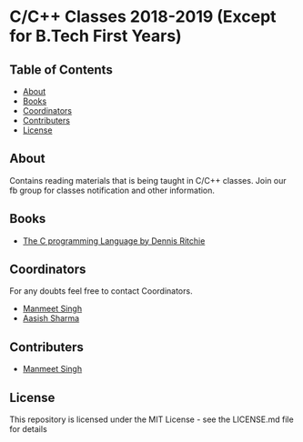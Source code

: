 # C/C++ Classes 2018-2019 (Except for B.Tech First Years)


## Table of Contents

- [About](#About)
- [Books](#Books)
- [Coordinators](#Coordinators)
- [Contributers](#Contributers)
- [License](#License)

## About

Contains reading materials that is being taught in C/C++ classes.
Join our fb group for classes notification and other information.

## Books

- [The C programming Language by Dennis Ritchie](https://www.dipmat.univpm.it/~demeio/public/the_c_programming_language_2.pdf)

## Coordinators

For any doubts feel free to contact Coordinators.

* [Manmeet Singh](https://www.facebook.com/danish.bhatia.3)
* [Aasish Sharma](https://www.facebook.com/iamaashishsharma)

## Contributers

* [Manmeet Singh](https://github.com/danishdevil)

## License

This repository is licensed under the MIT License - see the LICENSE.md file for details
